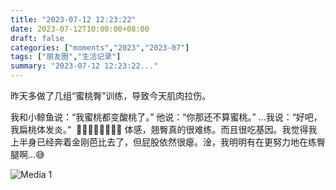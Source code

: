 ```yaml
---
title: "2023-07-12 12:23:22"
date: 2023-07-12T10:00:00+08:00
draft: false
categories: ["moments","2023","2023-07"]
tags: ["朋友圈","生活记录"]
summary: "2023-07-12 12:23:22..."
---
```


昨天多做了几组“蜜桃臀”训练，导致今天肌肉拉伤。

我和小鲸鱼说：“我蜜桃都变酸桃了。”
他说：“你那还不算蜜桃。”
​…
​​我说：“好吧，我扁桃体发炎。” 
​
​🍑😂🍑😂🍑😂🍑😂
​
​体感，翘臀真的很难练。而且很吃基因。我觉得我上半身已经奔着金刚芭比去了，但屁股依然很瘪。淦，我明明有在更努力地在练臀腿啊…😅

![Media 1](/Moments/photos/2023-07-12/202307121223220.jpg)

